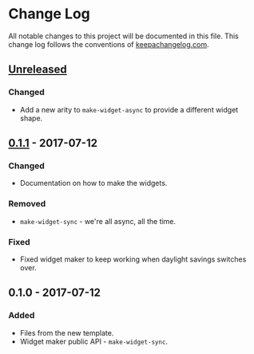# Change Log
All notable changes to this project will be documented in this file. This change log follows the conventions of [keepachangelog.com](http://keepachangelog.com/).

## [Unreleased]
### Changed
- Add a new arity to `make-widget-async` to provide a different widget shape.

## [0.1.1] - 2017-07-12
### Changed
- Documentation on how to make the widgets.

### Removed
- `make-widget-sync` - we're all async, all the time.

### Fixed
- Fixed widget maker to keep working when daylight savings switches over.

## 0.1.0 - 2017-07-12
### Added
- Files from the new template.
- Widget maker public API - `make-widget-sync`.

[Unreleased]: https://github.com/your-name/something/compare/0.1.1...HEAD
[0.1.1]: https://github.com/your-name/something/compare/0.1.0...0.1.1
